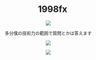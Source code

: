 <h1 align="center">
 　1998fx
  </h1>
<p align="center">
<img src="https://komarev.com/ghpvc/?username=1998ky262">
  </p>
</p>
<p align="center">
多分僕の技術力の範囲で質問とかは答えます  
  </p>
  <p align="center">
<a href="https://github.com/anuraghazra/github-readme-stats">
  <img src="https://github-readme-stats.vercel.app/api?username=1998ky262">
</a>
  </p>
  <p align="center">
<a href="https://github.com/anuraghazra/github-readme-stats">
  <img src="https://github-readme-stats.vercel.app/api/top-langs/?username=1998ky262&langs_count=8">
</a>

</p>
